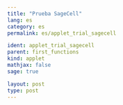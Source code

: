 ```yaml
---
title: "Prueba SageCell"
lang: es
category: es
permalink: es/applet_trial_sagecell

ident: applet_trial_sagecell
parent: first_functions
kind: applet
mathjax: false
sage: true

layout: post
type: post
---
```


<div class="sage"><script type="text/x-sage">
plot(sin(x), (x, 0, 2*pi))
</script></div>